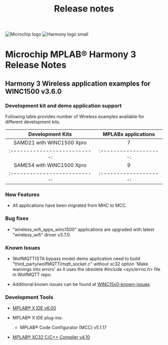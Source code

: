 ﻿---
title: Release notes
nav_order: 99
---

![Microchip logo](https://raw.githubusercontent.com/wiki/Microchip-MPLAB-Harmony/Microchip-MPLAB-Harmony.github.io/images/microchip_logo.png)
![Harmony logo small](https://raw.githubusercontent.com/wiki/Microchip-MPLAB-Harmony/Microchip-MPLAB-Harmony.github.io/images/microchip_mplab_harmony_logo_small.png)

# Microchip MPLAB® Harmony 3 Release Notes

## Harmony 3 Wireless application examples for WINC1500 v3.6.0

### Development kit and demo application support

Following table provides number of Wireless examples available for different development kits.

| Development Kits           | MPLABx applications |
|:--------------------------:|:-------------------:|
| SAMD21 with WINC1500 Xpro  |       7             |
|:--------------------------:|:-------------------:|
| SAME54 with WINC1500 Xpro  |       9             |
|:--------------------------:|:-------------------:|

### New Features

-   All applications have been migrated from MHC to MCC.


### Bug fixes

-   "wireless\_wifi\_apps\_winc1500" applications are upgraded with latest "wireless\_wifi" driver v3.7.0.

### Known Issues

-   WolfMQTT\(STA bypass mode\) demo application need to build "third\_party/wolfMQTT/mqtt\_socket.c" without xc32 option 'Make warnings into errors' as it uses the obsolete \#include <sys/errno.h\> file in WolfMQTT repo.

-   Additional known issues can be found at [WINC15x0-known-issues](https://github.com/MicrochipTech/WINC15x0-known-issues)


### Development Tools

-   [MPLAB® X IDE v6.00](https://www.microchip.com/mplab/mplab-x-ide)

-   MPLAB® X IDE plug-ins:

    -   MPLAB® Code Configurator (MCC) v5.1.17

-   [MPLAB® XC32 C/C++ Compiler v4.10](https://www.microchip.com/mplab/compilers)


